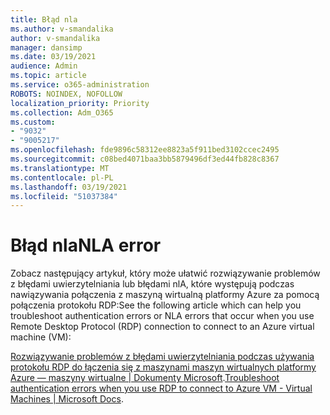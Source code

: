 ```yaml
---
title: Błąd nla
ms.author: v-smandalika
author: v-smandalika
manager: dansimp
ms.date: 03/19/2021
audience: Admin
ms.topic: article
ms.service: o365-administration
ROBOTS: NOINDEX, NOFOLLOW
localization_priority: Priority
ms.collection: Adm_O365
ms.custom:
- "9032"
- "9005217"
ms.openlocfilehash: fde9896c58312ee8823a5f911bed3102ccec2495
ms.sourcegitcommit: c08bed4071baa3bb5879496df3ed44fb828c8367
ms.translationtype: MT
ms.contentlocale: pl-PL
ms.lasthandoff: 03/19/2021
ms.locfileid: "51037384"
---
```

# <a name="nla-error"></a><span data-ttu-id="3a674-102">Błąd nla</span><span class="sxs-lookup"><span data-stu-id="3a674-102">NLA error</span></span>

<span data-ttu-id="3a674-103">Zobacz następujący artykuł, który może ułatwić rozwiązywanie problemów z błędami uwierzytelniania lub błędami nlA, które występują podczas nawiązywania połączenia z maszyną wirtualną platformy Azure za pomocą połączenia protokołu RDP:</span><span class="sxs-lookup"><span data-stu-id="3a674-103">See the following article which can help you troubleshoot authentication errors or NLA errors that occur when you use Remote Desktop Protocol (RDP) connection to connect to an Azure virtual machine (VM):</span></span>

<span data-ttu-id="3a674-104">[Rozwiązywanie problemów z błędami uwierzytelniania podczas używania protokołu RDP do łączenia się z maszynami maszyn wirtualnych platformy Azure — maszyny wirtualne | Dokumenty Microsoft](https://docs.microsoft.com/troubleshoot/azure/virtual-machines/cannot-connect-rdp-azure-vm).</span><span class="sxs-lookup"><span data-stu-id="3a674-104">[Troubleshoot authentication errors when you use RDP to connect to Azure VM - Virtual Machines | Microsoft Docs](https://docs.microsoft.com/troubleshoot/azure/virtual-machines/cannot-connect-rdp-azure-vm).</span></span>



